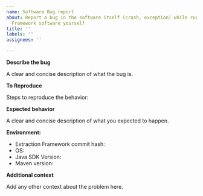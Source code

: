 ```yaml
---
name: Software Bug report
about: Report a bug in the software itself (crash, exception) while running the Extraction
  Framework software yourself
title: ''
labels: ''
assignees: ''

---
```


**Describe the bug**

A clear and concise description of what the bug is.

**To Reproduce**

Steps to reproduce the behavior:

**Expected behavior**

A clear and concise description of what you expected to happen.

**Environment:**
 - Extraction Framework commit hash: 
 - OS: 
 - Java SDK Version:
 - Maven version:

**Additional context**

Add any other context about the problem here.
